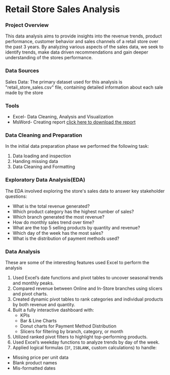 # Retail Store Sales Analysis

### Project Overview

This data analysis aims to provide insights into the revenue trends, product performance, customer behavior and sales channels of a retail store over the past 3 years. By analyzing various aspects of the sales data, we seek to identify trends, make data driven recommendations and gain deeper understanding of the stores performance.

### Data Sources

Sales Data: The primary dataset used for this analysis is "retail_store_sales.csv" file, containing detailed information about each sale made by the store

### Tools

- Excel- Data Cleaning, Analysis and Visualization
- MsWord- Creating report [click here to download the report](Retail_Store_Sales_Report.pdf)

### Data Cleaning and Preparation

In the initial data preparation phase we performed the following task:
1. Data loading and inspection
2. Handing missing data
3. Data Cleaning and Formatting

### Exploratory Data Analysis(EDA)

The EDA involved exploring the store's sales data to answer key stakeholder questions:

- What is the total revenue generated?
- Which product category has the highest number of sales?
- Which branch generated the most revenue?
- How do monthly sales trend over time?
- What are the top 5 selling products by quantity and revenue?
- Which day of the week has the most sales?
- What is the distribution of payment methods used?

### Data Analysis

These are some of the interesting features used Excel to perform the analysis

1. Used Excel’s date functions and pivot tables to uncover seasonal trends and monthly peaks.  
2. Compared revenue between Online and In-Store branches using slicers and pivot charts.  
3. Created dynamic pivot tables to rank categories and individual products by both revenue and quantity.  
4. Built a fully interactive dashboard with:
   - KPIs
   - Bar & Line Charts
   - Donut charts for Payment Method Distribution
   - Slicers for filtering by branch, category, or month
5. Utilized ranked pivot filters to highlight top-performing products.  
6. Used Excel’s weekday functions to analyze trends by day of the week.  
7. Applied logical formulas (`IF`, `ISBLANK`, custom calculations) to handle:
  - Missing price per unit data
  - Blank product names
  - Mis-formatted dates
